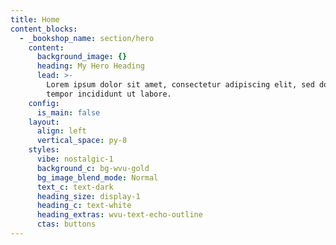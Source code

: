 ```yaml
---
title: Home
content_blocks:
  - _bookshop_name: section/hero
    content:
      background_image: {}
      heading: My Hero Heading
      lead: >-
        Lorem ipsum dolor sit amet, consectetur adipiscing elit, sed do eiusmod
        tempor incididunt ut labore.
    config:
      is_main: false
    layout:
      align: left
      vertical_space: py-8
    styles:
      vibe: nostalgic-1
      background_c: bg-wvu-gold
      bg_image_blend_mode: Normal
      text_c: text-dark
      heading_size: display-1
      heading_c: text-white
      heading_extras: wvu-text-echo-outline
      ctas: buttons
---
```

